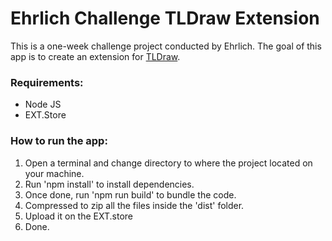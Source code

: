 # Ehrlich Challenge TLDraw Extension

This is a one-week challenge project conducted by Ehrlich. The goal of this app is to create an extension for [TLDraw](https://tldraw.com).

### Requirements:
- Node JS
- EXT.Store

### How to run the app:
1. Open a terminal and change directory to where the project located on your machine.
2. Run 'npm install' to install dependencies.
3. Once done, run 'npm run build' to bundle the code.
4. Compressed to zip all the files inside the 'dist' folder.
5. Upload it on the EXT.store
6. Done.